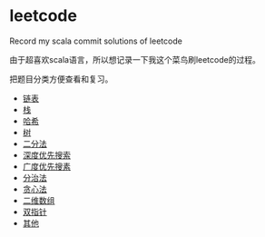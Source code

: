 # leetcode
Record my scala commit solutions of leetcode

由于超喜欢scala语言，所以想记录一下我这个菜鸟刷leetcode的过程。

把题目分类方便查看和复习。

* [链表](src/main/scala/com/test/leetcode/LinkedListSolutions.scala)
* [栈](src/main/scala/com/test/leetcode/StackSolutions.scala)
* [哈希](src/main/scala/com/test/leetcode/HashSolutions.scala)
* [树](src/main/scala/com/test/leetcode/TreeSolutions.scala)
* [二分法](src/main/scala/com/test/leetcode/BinarySearchSolutions.scala)
* [深度优先搜索](src/main/scala/com/test/leetcode/DFSSloutions.scala)
* [广度优先搜素](src/main/scala/com/test/leetcode/BFSSloutions.scala)
* [分治法](src/main/scala/com/test/leetcode/DivideAndConquerSolutions.scala)
* [贪心法](src/main/scala/com/test/leetcode/GreedySolutions.scala)
* [二维数组](src/main/scala/com/test/leetcode/TwoDArraySolutions.scala)
* [双指针](src/main/scala/com/test/leetcode/TwoPointerSolutions.scala)
* [其他](src/main/scala/com/test/leetcode/Solutions.scala)